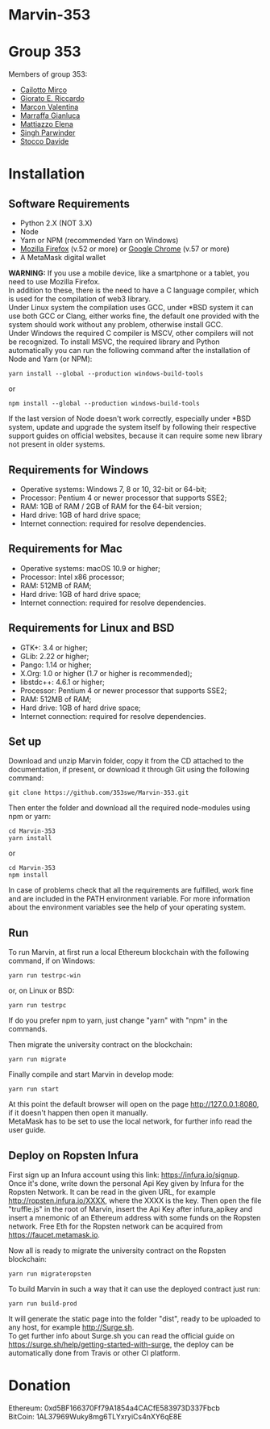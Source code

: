 
# Marvin-353
<!--- Il nome è abbastanza carino per Elena --->
<!--- Davanti ai nomi propri di persona, anche femminili, non va l'articolo. --->
# Group 353

Members of group 353:

 - [Cailotto Mirco](https://github.com/M9k)
 - [Giorato E. Riccardo](https://github.com/Giorat)
 - [Marcon Valentina](https://github.com/ValeMarcon)
 - [Marraffa Gianluca](https://github.com/gmarraffa)
 - [Mattiazzo Elena](https://github.com/elenamattiazzo)
 - [Singh Parwinder](https://github.com/SinghParwinder)
 - [Stocco Davide](https://github.com/Stocci)


Installation
============

Software Requirements
---------------------

-   Python 2.X (NOT 3.X)
-   Node
-   Yarn or NPM (recommended Yarn on Windows)
-   [Mozilla Firefox](https://www.mozilla.org/en-US/firefox/new/) (v.52
    or more) or [Google Chrome](https://www.google.com/intl/en/chrome/)
    (v.57 or more)
-   A MetaMask digital wallet

**WARNING:** If you use a mobile device, like a smartphone or a tablet,
you need to use Mozilla Firefox.\
In addition to these, there is the need to have a C language compiler,
which is used for the compilation of web3 library.\
Under Linux system the compilation uses GCC, under \*BSD system it can
use both GCC or Clang, either works fine, the default one provided with
the system should work without any problem, otherwise install GCC.\
Under Windows the required C compiler is MSCV, other compilers will not
be recognized. To install MSVC, the required library and Python
automatically you can run the following command after the installation
of Node and Yarn (or NPM):

    yarn install --global --production windows-build-tools

or

    npm install --global --production windows-build-tools

If the last version of Node doesn't work correctly, especially under
\*BSD system, update and upgrade the system itself by following their
respective support guides on official websites, because it can require
some new library not present in older systems.

Requirements for Windows
------------------------
-   Operative systems: Windows 7, 8 or 10, 32-bit or 64-bit;
-   Processor: Pentium 4 or newer processor that supports SSE2;
-   RAM: 1GB of RAM / 2GB of RAM for the 64-bit version;
-   Hard drive: 1GB of hard drive space;
-   Internet connection: required for resolve dependencies.

Requirements for Mac
--------------------

-   Operative systems: macOS 10.9 or higher;
-   Processor: Intel x86 processor;
-   RAM: 512MB of RAM;
-   Hard drive: 1GB of hard drive space;
-   Internet connection: required for resolve dependencies.

Requirements for Linux and BSD
------------------------------

-   GTK+: 3.4 or higher;
-   GLib: 2.22 or higher;
-   Pango: 1.14 or higher;
-   X.Org: 1.0 or higher (1.7 or higher is recommended);
-   libstdc++: 4.6.1 or higher;
-   Processor: Pentium 4 or newer processor that supports SSE2;
-   RAM: 512MB of RAM;
-   Hard drive: 1GB of hard drive space;
-   Internet connection: required for resolve dependencies.

Set up
------

Download and unzip Marvin folder, copy it from the CD attached to the
documentation, if present, or download it through Git using the
following command:

    git clone https://github.com/353swe/Marvin-353.git

Then enter the folder and download all the required node-modules using
npm or yarn:

    cd Marvin-353
    yarn install

or

    cd Marvin-353
    npm install

In case of problems check that all the requirements are fulfilled, work
fine and are included in the PATH environment variable. For more
information about the environment variables see the help of your
operating system.

Run
---

To run Marvin, at first run a local Ethereum blockchain with the
following command, if on Windows:

    yarn run testrpc-win

or, on Linux or BSD:

    yarn run testrpc

If do you prefer npm to yarn, just change \"yarn\" with \"npm\" in the commands.

Then migrate the university contract on the blockchain:

    yarn run migrate

Finally compile and start Marvin in develop mode:

    yarn run start

At this point the default browser will open on the page
<http://127.0.0.1:8080>, if it doesn't happen then open it manually.\
MetaMask has to be set to use the local network, for further info read
the user guide.

Deploy on Ropsten Infura
------------------------

First sign up an Infura account using this link:
<https://infura.io/signup>.\
Once it's done, write down the personal Api Key given by Infura for the
Ropsten Network. It can be read in the given URL, for example
http://ropsten.infura.io/XXXX, where the XXXX is the key.
Then open the file \"truffle.js\" in the root of Marvin, insert the Api
Key after infura\_apikey and insert a mnemonic of an Ethereum address
with some funds on the Ropsten network.
Free Eth for the Ropsten network can be acquired from
<https://faucet.metamask.io>.

Now all is ready to migrate the university contract on the Ropsten
blockchain:

    yarn run migrateropsten


To build Marvin in such a way that it can use the deployed contract just
run:

    yarn run build-prod

It will generate the static page into the folder \"dist\", ready to be
uploaded to any host, for example <http://Surge.sh>.\
To get further info about Surge.sh you can read the official guide on
<https://surge.sh/help/getting-started-with-surge>, the deploy can be
automatically done from Travis or other CI platform.


Donation
============
Ethereum: 0xd5BF166370Ff79A1854a4CACfE583973D337Fbcb \
BitCoin: 1AL37969Wuky8mg6TLYxryiCs4nXY6qE8E
